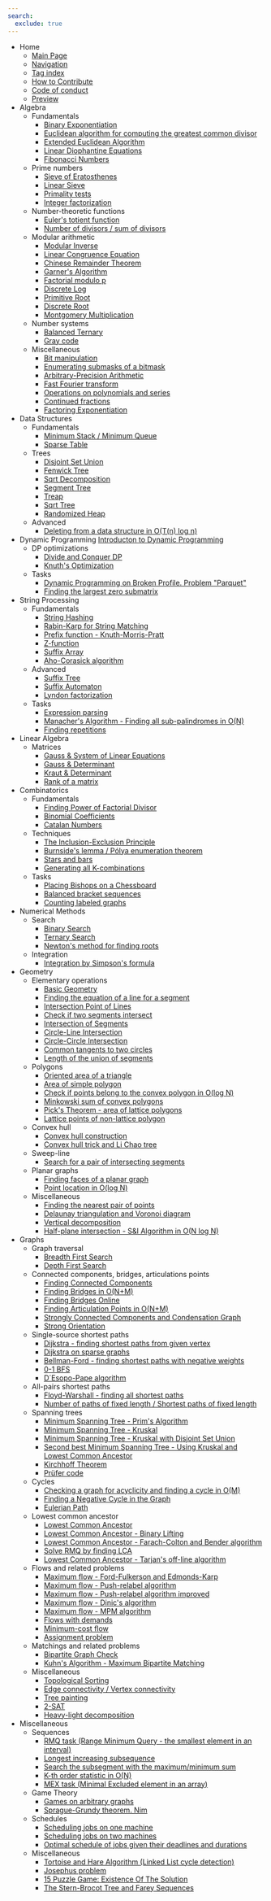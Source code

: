 ```yaml
---
search:
  exclude: true
---
```


- Home
    - [Main Page](index.md)
    - [Navigation](navigation.md)
    - [Tag index](tags.md)
    - [How to Contribute](contrib.md)
    - [Code of conduct](code_of_conduct.md)
    - [Preview](preview.md)
- Algebra
    - Fundamentals
        - [Binary Exponentiation](algebra/binary-exp.md)
        - [Euclidean algorithm for computing the greatest common divisor](algebra/euclid-algorithm.md)
        - [Extended Euclidean Algorithm](algebra/extended-euclid-algorithm.md)
        - [Linear Diophantine Equations](algebra/linear-diophantine-equation.md)
        - [Fibonacci Numbers](algebra/fibonacci-numbers.md)
    - Prime numbers
        - [Sieve of Eratosthenes](algebra/sieve-of-eratosthenes.md)
        - [Linear Sieve](algebra/prime-sieve-linear.md)
        - [Primality tests](algebra/primality_tests.md)
        - [Integer factorization](algebra/factorization.md)
    - Number-theoretic functions
        - [Euler's totient function](algebra/phi-function.md)
        - [Number of divisors / sum of divisors](algebra/divisors.md)
    - Modular arithmetic
        - [Modular Inverse](algebra/module-inverse.md)
        - [Linear Congruence Equation](algebra/linear_congruence_equation.md)
        - [Chinese Remainder Theorem](algebra/chinese-remainder-theorem.md)
        - [Garner's Algorithm](algebra/garners-algorithm.md)
        - [Factorial modulo p](algebra/factorial-modulo.md)
        - [Discrete Log](algebra/discrete-log.md)
        - [Primitive Root](algebra/primitive-root.md)
        - [Discrete Root](algebra/discrete-root.md)
        - [Montgomery Multiplication](algebra/montgomery_multiplication.md)
    - Number systems
        - [Balanced Ternary](algebra/balanced-ternary.md)
        - [Gray code](algebra/gray-code.md)
    - Miscellaneous
        - [Bit manipulation](algebra/bit-manipulation.md)
        - [Enumerating submasks of a bitmask](algebra/all-submasks.md)
        - [Arbitrary-Precision Arithmetic](algebra/big-integer.md)
        - [Fast Fourier transform](algebra/fft.md)
        - [Operations on polynomials and series](algebra/polynomial.md)
        - [Continued fractions](algebra/continued-fractions.md)
        - [Factoring Exponentiation](algebra/factoring-exp.md)
- Data Structures
    - Fundamentals
        - [Minimum Stack / Minimum Queue](data_structures/stack_queue_modification.md)
        - [Sparse Table](data_structures/sparse-table.md)
    - Trees
        - [Disjoint Set Union](data_structures/disjoint_set_union.md)
        - [Fenwick Tree](data_structures/fenwick.md)
        - [Sqrt Decomposition](data_structures/sqrt_decomposition.md)
        - [Segment Tree](data_structures/segment_tree.md)
        - [Treap](data_structures/treap.md)
        - [Sqrt Tree](data_structures/sqrt-tree.md)
        - [Randomized Heap](data_structures/randomized_heap.md)
    - Advanced
        - [Deleting from a data structure in O(T(n) log n)](data_structures/deleting_in_log_n.md)
- Dynamic Programming
    [Introducton to Dynamic Programming](dynamic_programming/intro-to-dp.md)
    - DP optimizations
        - [Divide and Conquer DP](dynamic_programming/divide-and-conquer-dp.md)
        - [Knuth's Optimization](dynamic_programming/knuth-optimization.md)
    - Tasks
        - [Dynamic Programming on Broken Profile. Problem "Parquet"](dynamic_programming/profile-dynamics.md)
        - [Finding the largest zero submatrix](dynamic_programming/zero_matrix.md)
- String Processing
    - Fundamentals
        - [String Hashing](string/string-hashing.md)
        - [Rabin-Karp for String Matching](string/rabin-karp.md)
        - [Prefix function - Knuth-Morris-Pratt](string/prefix-function.md)
        - [Z-function](string/z-function.md)
        - [Suffix Array](string/suffix-array.md)
        - [Aho-Corasick algorithm](string/aho_corasick.md)
    - Advanced
        - [Suffix Tree](string/suffix-tree-ukkonen.md)
        - [Suffix Automaton](string/suffix-automaton.md)
        - [Lyndon factorization](string/lyndon_factorization.md)
    - Tasks
        - [Expression parsing](string/expression_parsing.md)
        - [Manacher's Algorithm - Finding all sub-palindromes in O(N)](string/manacher.md)
        - [Finding repetitions](string/main_lorentz.md)
- Linear Algebra
    - Matrices
        - [Gauss & System of Linear Equations](linear_algebra/linear-system-gauss.md)
        - [Gauss & Determinant](linear_algebra/determinant-gauss.md)
        - [Kraut & Determinant](linear_algebra/determinant-kraut.md)
        - [Rank of a matrix](linear_algebra/rank-matrix.md)
- Combinatorics
    - Fundamentals
        - [Finding Power of Factorial Divisor](algebra/factorial-divisors.md)
        - [Binomial Coefficients](combinatorics/binomial-coefficients.md)
        - [Catalan Numbers](combinatorics/catalan-numbers.md)
    - Techniques
        - [The Inclusion-Exclusion Principle](combinatorics/inclusion-exclusion.md)
        - [Burnside's lemma / Pólya enumeration theorem](combinatorics/burnside.md)
        - [Stars and bars](combinatorics/stars_and_bars.md)
        - [Generating all K-combinations](combinatorics/generating_combinations.md)
    - Tasks
        - [Placing Bishops on a Chessboard](combinatorics/bishops-on-chessboard.md)
        - [Balanced bracket sequences](combinatorics/bracket_sequences.md)
        - [Counting labeled graphs](combinatorics/counting_labeled_graphs.md)
- Numerical Methods
    - Search
        - [Binary Search](num_methods/binary_search.md)
        - [Ternary Search](num_methods/ternary_search.md)
        - [Newton's method for finding roots](num_methods/roots_newton.md)
    - Integration
        - [Integration by Simpson's formula](num_methods/simpson-integration.md)
- Geometry
    - Elementary operations
        - [Basic Geometry](geometry/basic-geometry.md)
        - [Finding the equation of a line for a segment](geometry/segment-to-line.md)
        - [Intersection Point of Lines](geometry/lines-intersection.md)
        - [Check if two segments intersect](geometry/check-segments-intersection.md)
        - [Intersection of Segments](geometry/segments-intersection.md)
        - [Circle-Line Intersection](geometry/circle-line-intersection.md)
        - [Circle-Circle Intersection](geometry/circle-circle-intersection.md)
        - [Common tangents to two circles](geometry/tangents-to-two-circles.md)
        - [Length of the union of segments](geometry/length-of-segments-union.md)
    - Polygons
        - [Oriented area of a triangle](geometry/oriented-triangle-area.md)
        - [Area of simple polygon](geometry/area-of-simple-polygon.md)
        - [Check if points belong to the convex polygon in O(log N)](geometry/point-in-convex-polygon.md)
        - [Minkowski sum of convex polygons](geometry/minkowski.md)
        - [Pick's Theorem - area of lattice polygons](geometry/picks-theorem.md)
        - [Lattice points of non-lattice polygon](geometry/lattice-points.md)
    - Convex hull
        - [Convex hull construction](geometry/convex-hull.md)
        - [Convex hull trick and Li Chao tree](geometry/convex_hull_trick.md)
    - Sweep-line
        - [Search for a pair of intersecting segments](geometry/intersecting_segments.md)
    - Planar graphs
        - [Finding faces of a planar graph](geometry/planar.md)
        - [Point location in O(log N)](geometry/point-location.md)
    - Miscellaneous
        - [Finding the nearest pair of points](geometry/nearest_points.md)
        - [Delaunay triangulation and Voronoi diagram](geometry/delaunay.md)
        - [Vertical decomposition](geometry/vertical_decomposition.md)
        - [Half-plane intersection - S&I Algorithm in O(N log N)](geometry/halfplane-intersection.md)
- Graphs
    - Graph traversal
        - [Breadth First Search](graph/breadth-first-search.md)
        - [Depth First Search](graph/depth-first-search.md)
    - Connected components, bridges, articulations points
        - [Finding Connected Components](graph/search-for-connected-components.md)
        - [Finding Bridges in O(N+M)](graph/bridge-searching.md)
        - [Finding Bridges Online](graph/bridge-searching-online.md)
        - [Finding Articulation Points in O(N+M)](graph/cutpoints.md)
        - [Strongly Connected Components and Condensation Graph](graph/strongly-connected-components.md)
        - [Strong Orientation](graph/strong-orientation.md)
    - Single-source shortest paths
        - [Dijkstra - finding shortest paths from given vertex](graph/dijkstra.md)
        - [Dijkstra on sparse graphs](graph/dijkstra_sparse.md)
        - [Bellman-Ford - finding shortest paths with negative weights](graph/bellman_ford.md)
        - [0-1 BFS](graph/01_bfs.md)
        - [D´Esopo-Pape algorithm](graph/desopo_pape.md)
    - All-pairs shortest paths
        - [Floyd-Warshall - finding all shortest paths](graph/all-pair-shortest-path-floyd-warshall.md)
        - [Number of paths of fixed length / Shortest paths of fixed length](graph/fixed_length_paths.md)
    - Spanning trees
        - [Minimum Spanning Tree - Prim's Algorithm](graph/mst_prim.md)
        - [Minimum Spanning Tree - Kruskal](graph/mst_kruskal.md)
        - [Minimum Spanning Tree - Kruskal with Disjoint Set Union](graph/mst_kruskal_with_dsu.md)
        - [Second best Minimum Spanning Tree - Using Kruskal and Lowest Common Ancestor](graph/second_best_mst.md)
        - [Kirchhoff Theorem](graph/kirchhoff-theorem.md)
        - [Prüfer code](graph/pruefer_code.md)
    - Cycles
        - [Checking a graph for acyclicity and finding a cycle in O(M)](graph/finding-cycle.md)
        - [Finding a Negative Cycle in the Graph](graph/finding-negative-cycle-in-graph.md)
        - [Eulerian Path](graph/euler_path.md)
    - Lowest common ancestor
        - [Lowest Common Ancestor](graph/lca.md)
        - [Lowest Common Ancestor - Binary Lifting](graph/lca_binary_lifting.md)
        - [Lowest Common Ancestor - Farach-Colton and Bender algorithm](graph/lca_farachcoltonbender.md)
        - [Solve RMQ by finding LCA](graph/rmq_linear.md)
        - [Lowest Common Ancestor - Tarjan's off-line algorithm](graph/lca_tarjan.md)
    - Flows and related problems
        - [Maximum flow - Ford-Fulkerson and Edmonds-Karp](graph/edmonds_karp.md)
        - [Maximum flow - Push-relabel algorithm](graph/push-relabel.md)
        - [Maximum flow - Push-relabel algorithm improved](graph/push-relabel-faster.md)
        - [Maximum flow - Dinic's algorithm](graph/dinic.md)
        - [Maximum flow - MPM algorithm](graph/mpm.md)
        - [Flows with demands](graph/flow_with_demands.md)
        - [Minimum-cost flow](graph/min_cost_flow.md)
        - [Assignment problem](graph/Assignment-problem-min-flow.md)
    - Matchings and related problems
        - [Bipartite Graph Check](graph/bipartite-check.md)
        - [Kuhn's Algorithm - Maximum Bipartite Matching](graph/kuhn_maximum_bipartite_matching.md)
    - Miscellaneous
        - [Topological Sorting](graph/topological-sort.md)
        - [Edge connectivity / Vertex connectivity](graph/edge_vertex_connectivity.md)
        - [Tree painting](graph/tree_painting.md)
        - [2-SAT](graph/2SAT.md)
        - [Heavy-light decomposition](graph/hld.md)
- Miscellaneous
    - Sequences
        - [RMQ task (Range Minimum Query - the smallest element in an interval)](sequences/rmq.md)
        - [Longest increasing subsequence](sequences/longest_increasing_subsequence.md)
        - [Search the subsegment with the maximum/minimum sum](others/maximum_average_segment.md)
        - [K-th order statistic in O(N)](sequences/k-th.md)
        - [MEX task (Minimal Excluded element in an array)](sequences/mex.md)
    - Game Theory
        - [Games on arbitrary graphs](game_theory/games_on_graphs.md)
        - [Sprague-Grundy theorem. Nim](game_theory/sprague-grundy-nim.md)
    - Schedules
        - [Scheduling jobs on one machine](schedules/schedule_one_machine.md)
        - [Scheduling jobs on two machines](schedules/schedule_two_machines.md)
        - [Optimal schedule of jobs given their deadlines and durations](schedules/schedule-with-completion-duration.md)
    - Miscellaneous
        - [Tortoise and Hare Algorithm (Linked List cycle detection)](others/tortoise_and_hare.md)
        - [Josephus problem](others/josephus_problem.md)
        - [15 Puzzle Game: Existence Of The Solution](others/15-puzzle.md)
        - [The Stern-Brocot Tree and Farey Sequences](others/stern_brocot_tree_farey_sequences.md)
